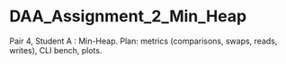 # DAA_Assignment_2_Min_Heap

Pair 4, Student A :  Min-Heap. 
Plan: metrics (comparisons, swaps, reads, writes), CLI bench, plots.